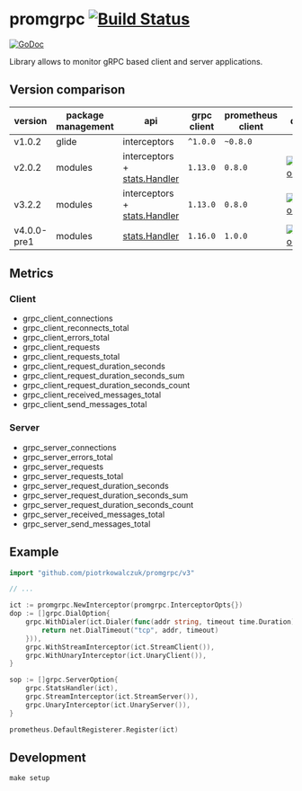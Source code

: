 # promgrpc [![Build Status](https://travis-ci.org/piotrkowalczuk/promgrpc.svg?branch=master)](https://travis-ci.org/piotrkowalczuk/promgrpc)

[![GoDoc](https://godoc.org/github.com/piotrkowalczuk/promgrpc?status.svg)](http://godoc.org/github.com/piotrkowalczuk/promgrpc)

Library allows to monitor gRPC based client and server applications.

## Version comparison

| version | package management | api | grpc client | prometheus client | docs |
|---------|--------------------| --- | ----------- | ----------------- | ------|
| v1.0.2 | glide | interceptors | `^1.0.0` | `~0.8.0` |  |
| v2.0.2 | modules| interceptors + [stats.Handler](https://godoc.org/google.golang.org/grpc/stats#Handler) | `1.13.0` | `0.8.0` | [![GoDoc](https://godoc.org/github.com/piotrkowalczuk/promgrpc?status.svg)](https://godoc.org/github.com/piotrkowalczuk/promgrpc) |
| v3.2.2 | modules | interceptors + [stats.Handler](https://godoc.org/google.golang.org/grpc/stats#Handler) | `1.13.0` | `0.8.0` | [![GoDoc](https://godoc.org/github.com/piotrkowalczuk/promgrpc/v3?status.svg)](https://godoc.org/github.com/piotrkowalczuk/promgrpc/v3) |
| v4.0.0-pre1 | modules | [stats.Handler](https://godoc.org/google.golang.org/grpc/stats#Handler) | `1.16.0` | `1.0.0` | [![GoDoc](https://godoc.org/github.com/piotrkowalczuk/promgrpc/v4?status.svg)](https://godoc.org/github.com/piotrkowalczuk/promgrpc/v4) |

## Metrics

### Client

* grpc_client_connections
* grpc_client_reconnects_total
* grpc_client_errors_total
* grpc_client_requests
* grpc_client_requests_total
* grpc_client_request_duration_seconds
* grpc_client_request_duration_seconds_sum
* grpc_client_request_duration_seconds_count
* grpc_client_received_messages_total
* grpc_client_send_messages_total

### Server

* grpc_server_connections
* grpc_server_errors_total
* grpc_server_requests
* grpc_server_requests_total
* grpc_server_request_duration_seconds
* grpc_server_request_duration_seconds_sum
* grpc_server_request_duration_seconds_count
* grpc_server_received_messages_total
* grpc_server_send_messages_total

## Example

```go
import "github.com/piotrkowalczuk/promgrpc/v3"

// ...

ict := promgrpc.NewInterceptor(promgrpc.InterceptorOpts{})
dop := []grpc.DialOption{
	grpc.WithDialer(ict.Dialer(func(addr string, timeout time.Duration) (net.Conn, error) {
		return net.DialTimeout("tcp", addr, timeout)
	})),
	grpc.WithStreamInterceptor(ict.StreamClient()),
	grpc.WithUnaryInterceptor(ict.UnaryClient()),
}

sop := []grpc.ServerOption{
	grpc.StatsHandler(ict),
	grpc.StreamInterceptor(ict.StreamServer()),
	grpc.UnaryInterceptor(ict.UnaryServer()),
}

prometheus.DefaultRegisterer.Register(ict)
```

## Development

```make setup```
